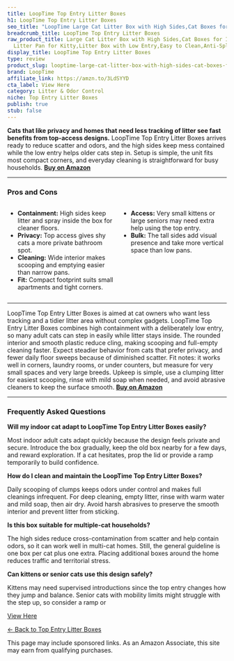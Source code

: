 ```yaml
---
title: LoopTime Top Entry Litter Boxes
h1: LoopTime Top Entry Litter Boxes
seo_title: "LoopTime Large Cat Litter Box with High Sides,Cat Boxes for\u2026"
breadcrumb_title: LoopTime Top Entry Litter Boxes
raw_product_title: Large Cat Litter Box with High Sides,Cat Boxes for Indoor Cats,Cat
  Litter Pan for Kitty,Litter Box with Low Entry,Easy to Clean,Anti-Splashing (Grey)
display_title: LoopTime Top Entry Litter Boxes
type: review
product_slug: looptime-large-cat-litter-box-with-high-sides-cat-boxes-for-indoor-cats-27b95b62
brand: LoopTime
affiliate_link: https://amzn.to/3LdSYYD
cta_label: View Here
category: Litter & Odor Control
niche: Top Entry Litter Boxes
publish: true
stub: false
---
```


<div id="intro" class="full-width">
  <p><strong>Cats that like privacy and homes that need less tracking of litter see fast benefits from top-access designs.</strong> LoopTime Top Entry Litter Boxes arrives ready to reduce scatter and odors, and the high sides keep mess contained while the low entry helps older cats step in. Setup is simple, the unit fits most compact corners, and everyday cleaning is straightforward for busy households. <a href="https://amzn.to/3LdSYYD" rel="nofollow sponsored noopener" target="_blank"><strong>Buy on Amazon</strong></a></p>
</div>

<hr />
<h3 id="pros-cons">Pros and Cons</h3>
<div class="pc-grid" style="display:grid;grid-template-columns:1fr 1fr;gap:16px;">
  <ul>
    <li><strong>Containment:</strong> High sides keep litter and spray inside the box for cleaner floors.</li>
    <li><strong>Privacy:</strong> Top access gives shy cats a more private bathroom spot.</li>
    <li><strong>Cleaning:</strong> Wide interior makes scooping and emptying easier than narrow pans.</li>
    <li><strong>Fit:</strong> Compact footprint suits small apartments and tight corners.</li>
  </ul>
  <ul>
    <li><strong>Access:</strong> Very small kittens or large seniors may need extra help using the top entry.</li>
    <li><strong>Bulk:</strong> The tall sides add visual presence and take more vertical space than low pans.</li>
  </ul>
</div>
<hr />

<div class="full-width">
  <p>LoopTime Top Entry Litter Boxes is aimed at cat owners who want less tracking and a tidier litter area without complex gadgets. LoopTime Top Entry Litter Boxes combines high containment with a deliberately low entry, so many adult cats can step in easily while litter stays inside. The rounded interior and smooth plastic reduce cling, making scooping and full-empty cleaning faster. Expect steadier behavior from cats that prefer privacy, and fewer daily floor sweeps because of diminished scatter. Fit notes: it works well in corners, laundry rooms, or under counters, but measure for very small spaces and very large breeds. Upkeep is simple, use a clumping litter for easiest scooping, rinse with mild soap when needed, and avoid abrasive cleaners to keep the surface smooth. <a href="https://amzn.to/3LdSYYD" rel="nofollow sponsored noopener" target="_blank"><strong>Buy on Amazon</strong></a></p>
</div>

<hr />
<h3 id="faqs">Frequently Asked Questions</h3>

<p><strong>Will my indoor cat adapt to LoopTime Top Entry Litter Boxes easily?</strong></p>
<p>Most indoor adult cats adapt quickly because the design feels private and secure. Introduce the box gradually, keep the old box nearby for a few days, and reward exploration. If a cat hesitates, prop the lid or provide a ramp temporarily to build confidence.</p>

<p><strong>How do I clean and maintain the LoopTime Top Entry Litter Boxes?</strong></p>
<p>Daily scooping of clumps keeps odors under control and makes full cleanings infrequent. For deep cleaning, empty litter, rinse with warm water and mild soap, then air dry. Avoid harsh abrasives to preserve the smooth interior and prevent litter from sticking.</p>

<p><strong>Is this box suitable for multiple-cat households?</strong></p>
<p>The high sides reduce cross-contamination from scatter and help contain odors, so it can work well in multi-cat homes. Still, the general guideline is one box per cat plus one extra. Placing additional boxes around the home reduces traffic and territorial stress.</p>

<p><strong>Can kittens or senior cats use this design safely?</strong></p>
<p>Kittens may need supervised introductions since the top entry changes how they jump and balance. Senior cats with mobility limits might struggle with the step up, so consider a ramp or
<p><a class="btn" href="https://amzn.to/3LdSYYD" target="_blank" rel="nofollow sponsored noopener">View Here</a></p>
<p><a href="/roundups/litter-odor-control/top-entry-litter-boxes/">← Back to Top Entry Litter Boxes</a></p>
<aside class="disclosure">This page may include sponsored links. As an Amazon Associate, this site may earn from qualifying purchases.</aside>
